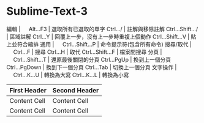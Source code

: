 # Sublime-Text-3
編輯 | 　
Alt...F3 | 選取所有已選取的單字
Ctrl.../ | 註解與移除註解
Ctrl...Shift.../ | 區域註解
Ctrl...Y | 回覆上一步，沒有上一步時重複上個動作
Ctrl...Shift...V | 貼上並符合縮排
通用 | 　
Ctrl...Shift...P | 命令提示符(包含所有命令)
搜尋/取代 | 　
Ctrl...F | 搜尋
Ctrl...H | 取代
Ctrl...Shift...F | 檔案間搜尋 
分頁 | 　
Ctrl...Shift...T | 還原最後關閉的分頁
Ctrl...PgUp | 換到上一個分頁
Ctrl...PgDown | 換到下一個分頁
Ctrl...Tab | 切換上一個分頁
文字操作 | 　
Ctrl...K...U | 轉換為大寫
Ctrl...K...L | 轉換為小寫


| First Header  | Second Header |
| ------------- | ------------- |
| Content Cell  | Content Cell  |
| Content Cell  | Content Cell  |
